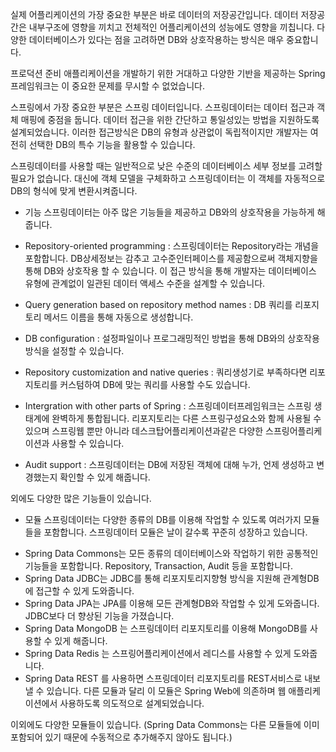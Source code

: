 실제 어플리케이션의 가장 중요한 부분은 바로 데이터의 저장공간입니다.
데이터 저장공간은 내부구조에 영향을 끼치고 전체적인 어플리케이션의 성능에도 영향을 끼칩니다.
다양한 데이터베이스가 있다는 점을 고려하면 DB와 상호작용하는 방식은 매우 중요합니다.

프로덕션 준비 애플리케이션을 개발하기 위한 거대하고 다양한 기반을 제공하는
Spring 프레임워크는 이 중요한 문제를 무시할 수 없었습니다.

스프링에서 가장 중요한 부분은 스프링 데이터입니다.
스프링데이터는 데이터 접근과 객체 매핑에 중점을 둡니다.
데이터 접근을 위한 간단하고 통일성있는 방법을 지원하도록 설계되었습니다.
이러한 접근방식은 DB의 유형과 상관없이 독립적이지만 개발자는
여전히 선택한 DB의 특수 기능을 활용할 수 있습니다.

스프링데이터를 사용할 때는 일반적으로 낮은 수준의 데이터베이스 세부 정보를 
고려할 필요가 없습니다.
대신에 객체 모델을 구체화하고 스프링데이터는 이 객체를 자동적으로 
DB의 형식에 맞게 변환시켜줍니다.

- 기능
스프링데이터는 아주 많은 기능들을 제공하고 DB와의 상호작용을 가능하게 해줍니다.

* Repository-oriented programming : 스프링데이터는 Repository라는 개념을 포함합니다.
DB상세정보는 감추고 고수준인터페이스를 제공함으로써 객체지향을 통해 DB와 상호작용
할 수 있습니다.
이 접근 방식을 통해 개발자는 데이터베이스 유형에 관계없이 
일관된 데이터 액세스 수준을 설계할 수 있습니다.

* Query generation based on repository method names : 
DB 쿼리를 리포지토리 메서드 이름을 통해 자동으로 생성합니다.

* DB configuration : 설정파일이나 프로그래밍적인 방법을 통해 DB와의 상호작용 방식을 설정할 수 있습니다.

* Repository customization and native queries : 쿼리생성기로 부족하다면
리포지토리를 커스텀하여 DB에 맞는 쿼리를 사용할 수도 있습니다.

* Intergration with other parts of Spring :
스프링데이터프레임워크는 스프링 생태계에 완벽하게 통합됩니다.
리포지토리는 다른 스프링구성요소와 함께 사용될 수 있으며 스프링웹 뿐만 아니라
데스크탑어플리케이션과같은 다양한 스프링어플리케이션과 사용할 수 있습니다.

* Audit support : 스프링데이터는 DB에 저장된 객체에 대해 누가, 언제 생성하고 변경했는지
확인할 수 있게 해줍니다.

외에도 다양한 많은 기능들이 있습니다.

- 모듈
스프링데이터는 다양한 종류의 DB를 이용해 작업할 수 있도록 여러가지 모듈들을 포함합니다.
스프링데이터 모듈은 날이 갈수록 꾸준히 성장하고 있습니다.

* Spring Data Commons는 모든 종류의 데이터베이스와 작업하기 위한 공통적인 기능들을 포함합니다.
Repository, Transaction, Audit 등을 포함합니다.
* Spring Data JDBC는 JDBC를 통해 리포지토리지향형 방식을 지원해 관계형DB에 접근할 수 있게 도와줍니다.
* Spring Data JPA는 JPA를 이용해 모든 관계형DB와 작업할 수 있게 도와줍니다. JDBC보다 더 향상된 기능을 가졌습니다.
* Spring Data MongoDB 는 스프링데이터 리포지토리를 이용해 MongoDB를 사용할 수 있게 해줍니다.
* Spring Data Redis 는 스프링어플리케이션에서 레디스를 사용할 수 있게 도와줍니다.
* Spring Data REST 를 사용하면 스프링데이터 리포지토리를 REST서비스로 내보낼 수 있습니다.
다른 모듈과 달리 이 모듈은 Spring Web에 의존하며 웹 애플리케이션에서 사용하도록 의도적으로 설계되었습니다.

이외에도 다양한 모듈들이 있습니다.
(Spring Data Commons는 다른 모듈들에 이미 포함되어 있기 때문에 수동적으로 추가해주지 않아도 됩니다.)


